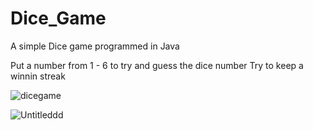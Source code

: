 # Dice_Game
A simple Dice game programmed in Java

Put a number from  1 - 6 to try and guess the dice number 
Try to keep a winnin streak


![dicegame](https://user-images.githubusercontent.com/103357132/164916383-b550f48c-dc7e-4bec-8fd2-99045440715b.jpg)


![Untitleddd](https://user-images.githubusercontent.com/103357132/164916456-ed3190a2-cb91-4dc9-a84b-4756e8d5e77a.jpg)
